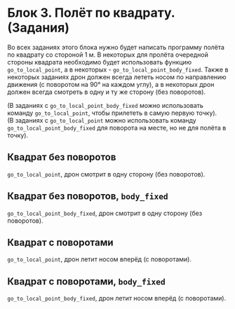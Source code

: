 # Блок 3. Полёт по квадрату. (Задания)

Во всех заданиях этого блока нужно будет написать программу полёта по квадрату со стороной 1 м. В некоторых для пролёта очередной стороны квадрата необходимо будет использовать функцию `go_to_local_point`, а в некоторых - `go_to_local_point_body_fixed`. Также в некоторых заданиях дрон должен всегда лететь носом по направлению движения (с поворотом на 90° на каждом углу), а в некоторых дрон должен всегда смотреть в одну и ту же сторону (без поворотов).

(В заданиях с `go_to_local_point_body_fixed` можно использовать команду `go_to_local_point`, чтобы прилететь в самую первую точку).\
(В заданиях с `go_to_local_point` можно использовать команду `go_to_local_point_body_fixed` для поворота на месте, но не для полёта в точку).

## Квадрат без поворотов
`go_to_local_point`, дрон смотрит в одну сторону (без поворотов).
## Квадрат без поворотов, `body_fixed`
`go_to_local_point_body_fixed`, дрон смотрит в одну сторону (без поворотов).
## Квадрат с поворотами
`go_to_local_point`, дрон летит носом вперёд (с поворотами).
## Квадрат с поворотами, `body_fixed`
`go_to_local_point_body_fixed`, дрон летит носом вперёд (с поворотами).

